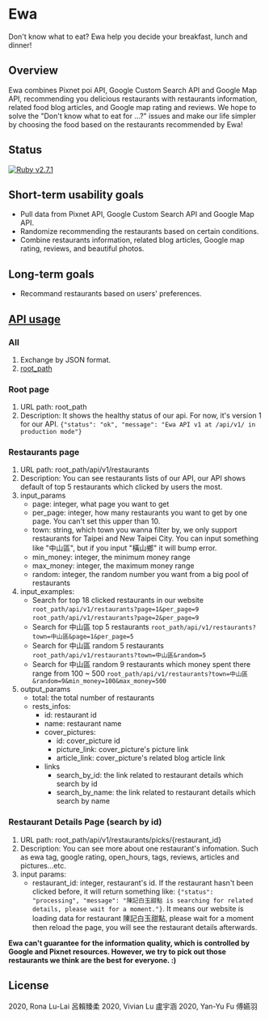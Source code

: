 # Ewa

Don't know what to eat? Ewa help you decide your breakfast, lunch and dinner!

## Overview

Ewa combines Pixnet poi API, Google Custom Search API and Google Map API, recommending you delicious restaurants with restaurants information, related food blog articles, and Google map rating and reviews. We hope to solve the "Don't know what to eat for ...?" issues and make our life simpler by choosing the food based on the restaurants recommended by Ewa!

## Status
[![Ruby v2.7.1](https://img.shields.io/badge/Ruby-2.7.1-green)](https://www.ruby-lang.org/en/news/2020/03/31/ruby-2-7-1-released/)

## Short-term usability goals

- Pull data from Pixnet API, Google Custom Search API and Google Map API.
- Randomize recommending the restaurants based on certain conditions.
- Combine restaurants information, related blog articles, Google map rating, reviews, and beautiful photos.

## Long-term goals

- Recommand restaurants based on users' preferences.


## [API usage](https://ewa-api.herokuapp.com)
### All
1. Exchange by JSON format.
2. [root_path](https://ewa-api.herokuapp.com)

### Root page
1. URL path: root_path
2. Description: It shows the healthy status of our api. For now, it's version 1 for our API.
    `{"status": "ok", "message": "Ewa API v1 at /api/v1/ in production mode"}`
### Restaurants page  
1. URL path: root_path/api/v1/restaurants
2. Description: You can see restaurants lists of our API, our API shows default of top 5 restaurants which clicked by users the most.
3. input_params
    * page: integer, what page you want to get
    * per_page: integer, how many restaurants you want to get by one page. You can't set this upper than 10.
    * town: string, which town you wanna filter by, we only support restaurants for Taipei and New Taipei City. You can input something like "中山區", but if you input "橫山鄉" it will bump error.
    * min_money: integer, the minimum money range 
    * max_money: integer, the maximum money range
    * random: integer, the random number you want from a big pool of restaurants
4. input_examples:
    * Search for top 18 clicked restaurants in our website 
        `root_path/api/v1/restaurants?page=1&per_page=9` 
        `root_path/api/v1/restaurants?page=2&per_page=9` 
    * Search for 中山區 top 5 restaurants 
        `root_path/api/v1/restaurants?town=中山區&page=1&per_page=5` 
    * Search for 中山區 random 5 restaurants 
        `root_path/api/v1/restaurants?town=中山區&random=5`
    * Search for 中山區 random 9 restaurants which money spent there range from 100 ~ 500
        `root_path/api/v1/restaurants?town=中山區&random=9&min_money=100&max_money=500`
5. output_params
    * total: the total number of restaurants
    * rests_infos:
        * id: restaurant id
        * name: restaurant name
        * cover_pictures: 
            * id: cover_picture id
            * picture_link: cover_picture's picture link
            * article_link: cover_picture's related blog article link
        * links
            * search_by_id: the link related to restaurant details which search by id
            * search_by_name: the link related to restaurant details which search by name

### Restaurant Details Page (search by id)
1. URL path: root_path/api/v1/restaurants/picks/{restaurant_id}
2. Description: You can see more about one restaurant's infomation. Such as ewa tag, google rating, open_hours, tags, reviews, articles and pictures...etc.
3. input params:
    * restaurant_id: integer, restaurant's id. If the restaurant hasn't been clicked before, it will return something like: `{"status": "processing", "message": "陳記白玉甜點 is searching for related details, please wait for a moment."}`. It means our website is loading data for restaurant 陳記白玉甜點, please wait for a moment then reload the page, you will see the restaurant details afterwards.
 
**Ewa can't guarantee for the information quality, which is controlled by Google and Pixnet resources. However, we try to pick out those restaurants we think are the best for everyone. :)**

## License
2020, Rona Lu-Lai 呂賴臻柔
2020, Vivian Lu 盧宇涵
2020, Yan-Yu Fu 傅嬿羽
